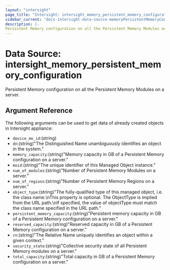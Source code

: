 ```yaml
---
layout: "intersight"
page_title: "Intersight: intersight_memory_persistent_memory_configuration"
sidebar_current: "docs-intersight-data-source-memoryPersistentMemoryConfiguration"
description: |-
Persistent Memory configuration on all the Persistent Memory Modules on a server.
---
```


# Data Source: intersight_memory_persistent_memory_configuration
Persistent Memory configuration on all the Persistent Memory Modules on a server.
## Argument Reference
The following arguments can be used to get data of already created objects in Intersight appliance:
* `device_mo_id`:(string)
* `dn`:(string)"The Distinguished Name unambiguously identifies an object in the system."
* `memory_capacity`:(string)"Memory capacity in GB of a Persistent Memory configuration on a server."
* `moid`:(string)"The unique identifier of this Managed Object instance."
* `num_of_modules`:(string)"Number of Persistent Memory Modules on a server."
* `num_of_regions`:(string)"Number of Persistent Memory Regions on a server."
* `object_type`:(string)"The fully-qualified type of this managed object, i.e. the class name.\nThis property is optional. The ObjectType is implied from the URL path.\nIf specified, the value of objectType must match the class name specified in the URL path."
* `persistent_memory_capacity`:(string)"Persistent memory capacity in GB of a Persistent Memory configuration on a server."
* `reserved_capacity`:(string)"Reserved capacity in GB of a Persistent Memory configuration on a server."
* `rn`:(string)"The Relative Name uniquely identifies an object within a given context."
* `security_state`:(string)"Collective security state of all Persistent Memory modules on a server."
* `total_capacity`:(string)"Total capacity in GB of a Persistent Memory configuration on a server."
